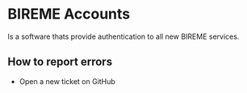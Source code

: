 BIREME Accounts
=================

Is a software thats provide authentication to all new BIREME services.

How to report errors
--------------------

- Open a new ticket on GitHub
